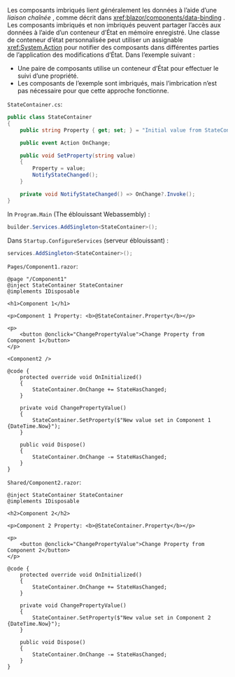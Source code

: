 Les composants imbriqués lient généralement les données à l’aide d’une *liaison chaînée* , comme décrit dans <xref:blazor/components/data-binding> . Les composants imbriqués et non imbriqués peuvent partager l’accès aux données à l’aide d’un conteneur d’État en mémoire enregistré. Une classe de conteneur d’état personnalisée peut utiliser un assignable <xref:System.Action> pour notifier des composants dans différentes parties de l’application des modifications d’État. Dans l’exemple suivant :

* Une paire de composants utilise un conteneur d’État pour effectuer le suivi d’une propriété.
* Les composants de l’exemple sont imbriqués, mais l’imbrication n’est pas nécessaire pour que cette approche fonctionne.

`StateContainer.cs`:

```csharp
public class StateContainer
{
    public string Property { get; set; } = "Initial value from StateContainer";

    public event Action OnChange;

    public void SetProperty(string value)
    {
        Property = value;
        NotifyStateChanged();
    }

    private void NotifyStateChanged() => OnChange?.Invoke();
}
```

In `Program.Main` (The éblouissant Webassembly) :

```csharp
builder.Services.AddSingleton<StateContainer>();
```

Dans `Startup.ConfigureServices` (serveur éblouissant) :

```csharp
services.AddSingleton<StateContainer>();
```

`Pages/Component1.razor`:

```razor
@page "/Component1"
@inject StateContainer StateContainer
@implements IDisposable

<h1>Component 1</h1>

<p>Component 1 Property: <b>@StateContainer.Property</b></p>

<p>
    <button @onclick="ChangePropertyValue">Change Property from Component 1</button>
</p>

<Component2 />

@code {
    protected override void OnInitialized()
    {
        StateContainer.OnChange += StateHasChanged;
    }

    private void ChangePropertyValue()
    {
        StateContainer.SetProperty($"New value set in Component 1 {DateTime.Now}");
    }

    public void Dispose()
    {
        StateContainer.OnChange -= StateHasChanged;
    }
}
```

`Shared/Component2.razor`:

```razor
@inject StateContainer StateContainer
@implements IDisposable

<h2>Component 2</h2>

<p>Component 2 Property: <b>@StateContainer.Property</b></p>

<p>
    <button @onclick="ChangePropertyValue">Change Property from Component 2</button>
</p>

@code {
    protected override void OnInitialized()
    {
        StateContainer.OnChange += StateHasChanged;
    }

    private void ChangePropertyValue()
    {
        StateContainer.SetProperty($"New value set in Component 2 {DateTime.Now}");
    }

    public void Dispose()
    {
        StateContainer.OnChange -= StateHasChanged;
    }
}
```
